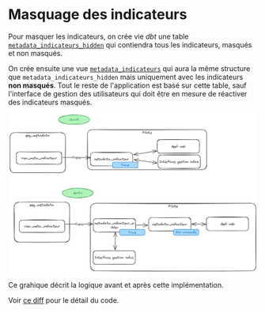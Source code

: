 # Masquage des indicateurs

Pour masquer les indicateurs, on crée vie *dbt* une table [`metadata_indicateurs_hidden`](../../data_management/data_factory/models/raw/ppg_metadata/metadata_indicateurs_hidden.py) qui contiendra tous les indicateurs, masqués et non masqués.

On crée ensuite une vue [`metadata_indicateurs`](../../data_management/data_factory/models/raw/ppg_metadata/metadata_indicateurs.sql) qui aura la même structure que `metadata_indicateurs_hidden` mais uniquement avec les indicateurs **non masqués**. Tout le reste de l'application est basé sur cette table, sauf l'interface de gestion des utilisateurs qui doit être en mesure de réactiver des indicateurs masqués.


![](./masquage_indicateurs.png)

Ce grahique décrit la logique avant et après cette implémentation. 

Voir [ce diff](https://github.com/DITP-pilotage/pilote-2/compare/5539acf854e4330ee551eadc4435b34620a0252c...8a778bf342d0cbfa699ffec109619ee4bd91a3ee) pour le détail du code.